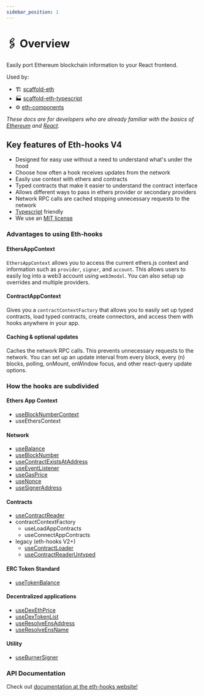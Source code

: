 ```yaml
---
sidebar_position: 1
---
```


# 🖇 Overview

Easily port Ethereum blockchain information to your React frontend.

Used by:

- 🏗 [scaffold-eth](https://github.com/scaffold-eth/scaffold-eth)
- 🏭 [scaffold-eth-typescript](https://github.com/scaffold-eth/scaffold-eth-typescript)
- ⚙ [eth-components](https://github.com/scaffold-eth/eth-components)

_These docs are for developers who are already familiar with the basics of [Ethereum](https://ethereum.org/en/) and [React](https://reactjs.org/)._

## Key features of Eth-hooks V4

- Designed for easy use without a need to understand what's under the hood
- Choose how often a hook receives updates from the network
- Easily use context with ethers and contracts
- Typed contracts that make it easier to understand the contract interface
- Allows different ways to pass in ethers provider or secondary providers
- Network RPC calls are cached stopping unnecessary requests to the network
- [Typescript](https://www.typescriptlang.org/) friendly
- We use an [MIT license](https://en.wikipedia.org/wiki/MIT_License)

### Advantages to using Eth-hooks

#### EthersAppContext

`EthersAppContext` allows you to access the current ethers.js context and information such as `provider`, `signer`, and `account`. This allows users to easily log into a web3 account using `web3modal`. You can also setup up overrides and multiple providers.

#### ContractAppContext

Gives you a `contractContextFactory` that allows you to easily set up typed contracts, load typed contracts, create connectors, and access them with hooks anywhere in your app.

#### Caching & optional updates

Caches the network RPC calls. This prevents unnecessary requests to the network. You can set up an update interval from every block, every (n) blocks, polling, onMount, onWindow focus, and other react-query update options.

### How the hooks are subdivided

#### Ethers App Context

- [useBlockNumberContext](./main/hooks/useBlockNumberContext)
- useEthersContext

#### Network

- [useBalance](./main/hooks/useBalance)
- [useBlockNumber](./main/hooks/useBlockNumber)
- [useContractExistsAtAddress](./main/hooks/useContractExistsAtAddress)
- [useEventListener](./main/hooks/useEventListener)
- [useGasPrice](./main/hooks/useGasPrice)
- [useNonce](./main/hooks/useNonce)
- [useSignerAddress](./main/hooks/useSignerAddress)

#### Contracts

- [useContractReader](./main/hooks/useContractReader)
- contractContextFactory
  - useLoadAppContracts
  - useConnectAppContracts
- legacy (eth-hooks V2+)
  - [useContractLoader](./main/hooks/useContractLoader)
  - [useContractReaderUntyped](./main/hooks/useContractReaderUntyped)

#### ERC Token Standard

- [useTokenBalance](./main/hooks/useTokenBalance)

#### Decentralized applications

- [useDexEthPrice](./main/hooks/useDexEthPrice)
- [useDexTokenList](./main/hooks/useDexTokenList)
- [useResolveEnsAddress](./main/hooks/useResolveEnsAddress)
- [useResolveEnsName](./main/hooks/useResolveEnsName)

#### Utility

- [useBurnerSigner](./main/hooks/useBurnerSigner)

### API Documentation

Check out [documentation at the eth-hooks website!](https://scaffold-eth.github.io/eth-ui/docs/api)
